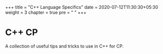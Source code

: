 +++
title = "C++ Language Specifics"
date = 2020-07-12T11:30:30+05:30
weight = 3
chapter = true
pre = "<i class='devicon-devicon-plain'></i> "
+++

# C++ CP

A collection of useful tips and tricks to use in C++ for CP.
